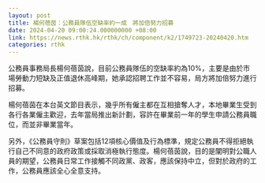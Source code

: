 ```yaml
---
layout: post
title: 楊何蓓茵：公務員隊伍空缺率約一成　將加倍努力招募
date: 2024-04-20 09:00:24.000000000 +08:00
link: https://news.rthk.hk/rthk/ch/component/k2/1749723-20240420.htm
categories: rthk
---
```


公務員事務局長楊何蓓茵說，目前公務員隊伍的空缺率約為10%，主要是由於市場勞動力短缺及正值退休高峰期，她承認招聘工作並不容易，局方將加倍努力進行招募。

楊何蓓茵在本台英文節目表示，幾乎所有僱主都在互相搶奪人才，本地畢業生受到各行各業僱主歡迎，去年當局推出新計劃，容許在畢業前一年的學生申請公務員職位，而並非畢業當年。

另外，《公務員守則》草案包括12項核心價值及行為標準，規定公務員不得拒絕執行自己不同意的政府政策或採取消極執行態度。楊何蓓茵說，目的是闡明對公職人員的期望，公務員日常工作接觸不同政黨、政客，應該保持中立，但對於政府的工作，公務員應該全心全意支持。
